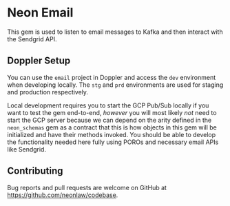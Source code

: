 # Neon Email

This gem is used to listen to email messages to Kafka and then interact with the
Sendgrid API.

## Doppler Setup

You can use the `email` project in Doppler and access the `dev` environment when
developing locally. The `stg` and `prd` environments are used for staging and
production respectively.

Local development requires you to start the GCP Pub/Sub locally if you want to
test the gem end-to-end, _however_ you will most likely *not* need to start the
GCP server because we can depend on the arity defined in the `neon_schemas` gem
as a contract that this is how objects in this gem will be initialized and have
their methods invoked. You should be able to develop the functionality needed
here fully using POROs and necessary email APIs like Sendgrid.

## Contributing

Bug reports and pull requests are welcome on GitHub at
https://github.com/neonlaw/codebase.
